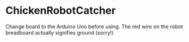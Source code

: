# ChickenRobotCatcher

Change board to the Arduino Uno before using.
The red wire on the robot breadboard actually signifies ground (sorry!) 
